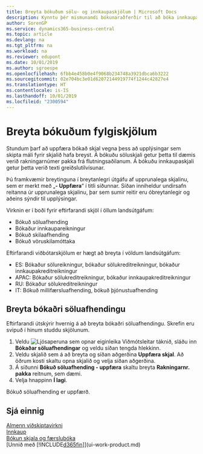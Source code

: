 ```yaml
---
title: Breyta bókuðum sölu- og innkaupaskjölum | Microsoft Docs
description: Kynntu þér mismunandi bókunaraðferðir til að bóka innkaupaskjöl og hvernig hægt er að uppfæra bókuð skjöl.
author: SorenGP
ms.service: dynamics365-business-central
ms.topic: article
ms.devlang: na
ms.tgt_pltfrm: na
ms.workload: na
ms.reviewer: edupont
ms.date: 10/01/2019
ms.author: sgroespe
ms.openlocfilehash: 6fbb4e458b0e4f9068b234748a3921dbca6b3222
ms.sourcegitcommit: 02e704bc3e01d62072144919774f1244c42827e4
ms.translationtype: HT
ms.contentlocale: is-IS
ms.lasthandoff: 10/01/2019
ms.locfileid: "2300594"
---
```

# <a name="edit-posted-documents"></a>Breyta bókuðum fylgiskjölum
Stundum þarf að uppfæra bókað skjal vegna þess að upplýsingar sem skipta máli fyrir skjalið hafa breyst. Á bókuðu söluskjali getur þetta til dæmis verið rakningarnúmer pakka frá flutningsaðilanum. Á bókuðu innkaupaskjali getur þetta verið texti greiðslutilvísunar.

Þú framkvæmir breytinguna í breytanlegri útgáfu af upprunalega skjalinu, sem er merkt með „**- Uppfæra**“ í titli síðunnar. Síðan inniheldur undirsafn reitanna úr upprunalega skjalinu, þar sem sumir reitir eru óbreytanlegir og aðeins sýndir til upplýsingar.

Virknin er í boði fyrir eftirfarandi skjöl í öllum landsútgáfum:
- Bókuð söluafhending
- Bókaður innkaupareikningur
- Bókuð skilaafhending
- Bókuð vöruskilamóttaka

Eftirfarandi viðbótarskjölum er hægt að breyta í völdum landsútgáfum:
- ES: Bókaður sölureikningur, bókaður sölukreditreikningur, bókaður innkaupakreditreikningur
- APAC: Bókaður sölukreditreikningur, bókaður innkaupakreditreikningur
- RU: Bókaður sölukreditreikningur
- IT: Bókuð millifærsluafhending, bókuð þjónustuafhending

## <a name="to-edit-a-posted-sales-shipment"></a>Breyta bókaðri söluafhendingu
Eftirfarandi útskýrir hvernig á að breyta bókaðri söluafhendingu. Skrefin eru svipuð í hinum studdu skjölunum.

1. Veldu ![Ljósaperuna sem opnar eiginleika Viðmótsleitar](media/ui-search/search_small.png "Segðu mér hvað þú vilt gera") táknið, sláðu inn **Bókaðar söluafhendingar** og veldu síðan tengda hlekkinn.
2. Veldu skjalið sem á að breyta og síðan aðgerðina **Uppfæra skjal**. Að öðrum kosti skaltu opna skjalið og velja síðan aðgerðina.
3. Á síðunni **Bókuð söluafhending - uppfæra** skaltu breyta **Rakningarnr. pakka** reitnum, sem dæmi.
4. Velja hnappinn **Í lagi**.

Bókuð söluafhending er uppfærð.

## <a name="see-also"></a>Sjá einnig
[Almenn viðskiptavirkni](ui-across-business-areas.md)  
[Innkaup](purchasing-manage-purchasing.md)  
[Bókun skjala og færslubóka](ui-post-documents-journals.md)  
[Unnið með [!INCLUDE[d365fin](includes/d365fin_md.md)]](ui-work-product.md)

